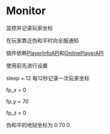 # Monitor
监控并记录玩家坐标

在玩家靠近伪和平时向全服通知

插件依赖[PlayerInfoAPI](https://github.com/TISUnion/PlayerInfoAPI)和[OnlinePlayerAPI](https://github.com/zhang-anzhi/MCDReforgedPlugins/tree/master/OnlinePlayerAPI)

使用前先进行设置

sleep = 12 每12秒记录一次玩家坐标

fp_x = 0

fp_y = 70

fp_z = 0

伪和平的地狱坐标为 0 70 0